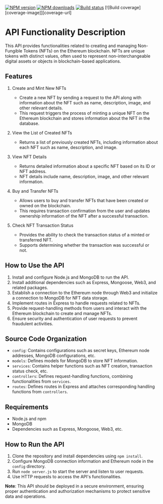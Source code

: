 
[![NPM version][npm-image]][npm-url]
[![NPM downloads][downloads-image]][downloads-url]
[![Build status][build-image]][build-url]
[![Build coverage][coverage-image]][coverage-url]
<!-- [![License][license-image]][license-url] -->

# API Functionality Description

This API provides functionalities related to creating and managing Non-Fungible Tokens (NFTs) on the Ethereum blockchain. NFTs are unique tokens with distinct values, often used to represent non-interchangeable digital assets or objects in blockchain-based applications.

## Features

1. Create and Mint New NFTs
   - Create a new NFT by sending a request to the API along with information about the NFT such as name, description, image, and other relevant details.
   - This request triggers the process of minting a unique NFT on the Ethereum blockchain and stores information about the NFT in the database.

2. View the List of Created NFTs
   - Returns a list of previously created NFTs, including information about each NFT such as name, description, and image.

3. View NFT Details
   - Returns detailed information about a specific NFT based on its ID or NFT address.
   - NFT details include name, description, image, and other relevant information.

4. Buy and Transfer NFTs
   - Allows users to buy and transfer NFTs that have been created or owned on the blockchain.
   - This requires transaction confirmation from the user and updates ownership information of the NFT after a successful transaction.

5. Check NFT Transaction Status
   - Provides the ability to check the transaction status of a minted or transferred NFT.
   - Supports determining whether the transaction was successful or not.

## How to Use the API

1. Install and configure Node.js and MongoDB to run the API.
2. Install additional dependencies such as Express, Mongoose, Web3, and related packages.
3. Establish a connection to the Ethereum node through Web3 and initialize a connection to MongoDB for NFT data storage.
4. Implement routes in Express to handle requests related to NFTs.
5. Provide request-handling methods from users and interact with the Ethereum blockchain to create and manage NFTs.
6. Ensure security and authentication of user requests to prevent fraudulent activities.

## Source Code Organization

- `config`: Contains configurations such as secret keys, Ethereum node addresses, MongoDB configurations, etc.
- `models`: Defines models for MongoDB to store NFT information.
- `services`: Contains helper functions such as NFT creation, transaction status check, etc.
- `controllers`: Defines request-handling functions, combining functionalities from `services`.
- `routes`: Defines routes in Express and attaches corresponding handling functions from `controllers`.

## Requirements

- Node.js and npm
- MongoDB
- Dependencies such as Express, Mongoose, Web3, etc.

## How to Run the API

1. Clone the repository and install dependencies using `npm install`.
2. Configure MongoDB connection information and Ethereum node in the `config` directory.
3. Run `node server.js` to start the server and listen to user requests.
4. Use HTTP requests to access the API's functionalities.

**Note**: This API should be deployed in a secure environment, ensuring proper authentication and authorization mechanisms to protect sensitive data and operations.

[npm-image]: https://img.shields.io/npm/v/path-to-regexp
[npm-url]: https://npmjs.org/package/path-to-regexp
[downloads-image]: https://img.shields.io/npm/dm/path-to-regexp
[downloads-url]: https://npmjs.org/package/path-to-regexp
[build-image]: https://img.shields.io/github/workflow/status/pillarjs/path-to-regexp/CI/master
[build-url]: https://github.com/kaito2001/cross-port/tree/81f160546c4c0041e30e8c902bb0103bdcae3f18/backend
<!-- [coverage-image]: https://img.shields.io/codecov/c/gh/pillarjs/path-to-regexp -->
<!-- [coverage-url]: https://codecov.io/gh/pillarjs/path-to-regexp -->
<!-- [license-image]: http://img.shields.io/npm/l/path-to-regexp.svg?style=flat -->
<!-- [license-url]: LICENSE.md -->
